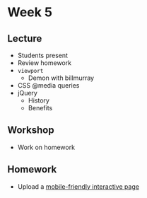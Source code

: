 # Week 5

## Lecture

- Students present
- Review homework
- `viewport`
  - Demon with billmurray
- CSS @media queries
- jQuery
  - History
  - Benefits

## Workshop

- Work on homework

## Homework

- Upload a [mobile-friendly interactive page](/homework/interactive)

